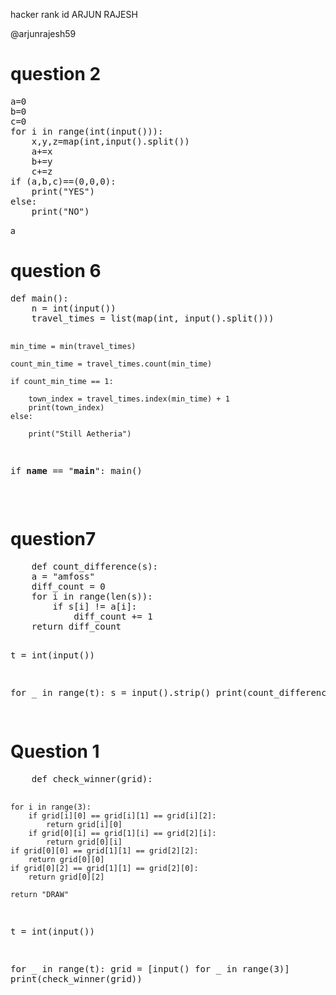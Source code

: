 hacker rank id
ARJUN RAJESH

@arjunrajesh59


<h1>question 2</h1>
<pre>
a=0
b=0
c=0
for i in range(int(input())):
    x,y,z=map(int,input().split())
    a+=x
    b+=y
    c+=z
if (a,b,c)==(0,0,0):
    print("YES")
else:
    print("NO")
</pre>a



<h1>question 6</h1>
<pre>
def main():
    n = int(input())
    travel_times = list(map(int, input().split()))


    min_time = min(travel_times)

    count_min_time = travel_times.count(min_time)

    if count_min_time == 1:

        town_index = travel_times.index(min_time) + 1
        print(town_index)
    else:
    
        print("Still Aetheria")

if __name__ == "__main__":
    main()
</pre>


<br>

<h1>question7
</h1>
<pre>
    def count_difference(s):
    a = "amfoss"
    diff_count = 0
    for i in range(len(s)):
        if s[i] != a[i]:
            diff_count += 1
    return diff_count


t = int(input())


for _ in range(t):
    s = input().strip()
    print(count_difference(s))

</pre>


<h1>Question 1</h1>
<pre>
    def check_winner(grid):
    
    for i in range(3):
        if grid[i][0] == grid[i][1] == grid[i][2]:
            return grid[i][0]
        if grid[0][i] == grid[1][i] == grid[2][i]:
            return grid[0][i]
    if grid[0][0] == grid[1][1] == grid[2][2]:
        return grid[0][0]
    if grid[0][2] == grid[1][1] == grid[2][0]:
        return grid[0][2]
    
    return "DRAW"


t = int(input())


for _ in range(t):
    grid = [input() for _ in range(3)]
    print(check_winner(grid))

</pre>
